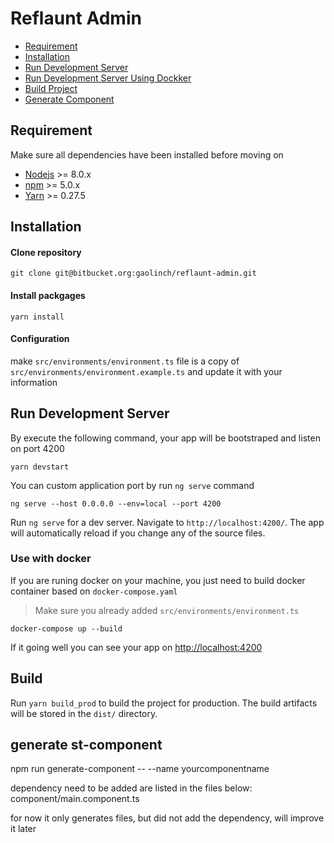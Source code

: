 # Reflaunt Admin

* [Requirement](#requirement)
* [Installation](#installation)
* [Run Development Server](#development)
* [Run Development Server Using Dockker](#development-docker)
* [Build Project](#build)
* [Generate Component](#generate-component)

<a name="requirement"></a>

## Requirement

Make sure all dependencies have been installed before moving on

* [Nodejs](https://nodejs.org/en/) >= 8.0.x
* [npm](https://www.npmjs.com/) >= 5.0.x
* [Yarn](https://yarnpkg.com/) >= 0.27.5

<a name="installation"></a>

## Installation

#### Clone repository

```
git clone git@bitbucket.org:gaolinch/reflaunt-admin.git
```

#### Install packgages

```shell
yarn install
```

#### Configuration

make `src/environments/environment.ts` file is a copy of `src/environments/environment.example.ts` and update it with your information

<a name="development"></a>

## Run Development Server

By execute the following command, your app will be bootstraped and listen on port 4200

```shell
yarn devstart
```

You can custom application port by run `ng serve` command

```
ng serve --host 0.0.0.0 --env=local --port 4200
```

Run `ng serve` for a dev server. Navigate to `http://localhost:4200/`. The app will automatically reload if you change any of the source files.

<a name="development-docker"></a>

### Use with docker

If you are runing docker on your machine, you just need to build docker container based on `docker-compose.yaml`

> Make sure you already added `src/environments/environment.ts`

```
docker-compose up --build
```

If it going well you can see your app on [http://localhost:4200](http://localhost:4200)

<a name="build"></a>

## Build

Run `yarn build_prod` to build the project for production. The build artifacts will be stored in the `dist/` directory.

<a name="generate-component"></a>

## generate st-component
npm run generate-component -- --name yourcomponentname

dependency need to be added are listed in the files below:
component/main.component.ts

for now it only generates files, but did not add the dependency, will improve it later

